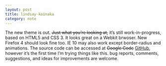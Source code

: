 ```yaml
---
layout: post
title: lindsay-koinaka
category: note
---
```


<div class=txt>
<p>The new theme is out. <del>Just what you’re looking at,</del> it’s still work-in-progress, based on HTML5 and CSS 3. It looks great on a Webkit brwoser. New Firefox 4 should look fine too. IE 10 may also work except border-radius and animations. The source code can be accessed at <del datetime="2010-10-15T11:23:56+00:00">Google Code</del> <a href="http://github.com/sparanoid/lindsay-koinaka">GitHub</a>, however it’s the first time I’m trying things like this. bug reports, comments, suggestions, and ideas for improvements are welcome.</p>
</div>